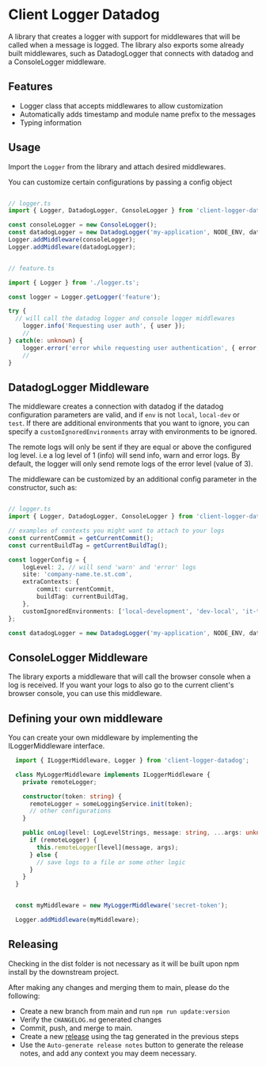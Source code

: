 # Client Logger Datadog

A library that creates a logger with support for middlewares that will be
called when a message is logged.
The library also exports some already built middlewares, such as
DatadogLogger that connects with datadog and a ConsoleLogger middleware.

## Features

* Logger class that accepts middlewares to allow customization
* Automatically adds timestamp and module name prefix to the messages
* Typing information

## Usage

Import the `Logger` from the library and attach desired middlewares.

You can customize certain configurations by passing a config object

```TypeScript

// logger.ts
import { Logger, DatadogLogger, ConsoleLogger } from 'client-logger-datadog';

const consoleLogger = new ConsoleLogger();
const datadogLogger = new DatadogLogger('my-application', NODE_ENV, datadogKey);
Logger.addMiddleware(consoleLogger);
Logger.addMiddleware(datadogLogger);


// feature.ts

import { Logger } from './logger.ts';

const logger = Logger.getLogger('feature');

try {
  // will call the datadog logger and console logger middlewares
    logger.info('Requesting user auth', { user });
    //
} catch(e: unknown) {
    logger.error('error while requesting user authentication', { error, user });
    //
}

```

## DatadogLogger Middleware

The middleware creates a connection with datadog if the datadog configuration
parameters are valid, and if `env` is not `local`, `local-dev` or `test`.
If there are additional environments that you want to ignore, you can specify
a `customIgnoredEnvironments` array with environments to be ignored.

The remote logs will only be sent if they are equal or above the configured
log level. i.e a log level of 1 (info) will send info, warn and error logs.
By default, the logger will only send remote logs of
the error level (value of 3).

The middleware can be customized by an additional config parameter
in the constructor, such as:

```TypeScript

// logger.ts
import { Logger, DatadogLogger, ConsoleLogger } from 'client-logger-datadog';

// examples of contexts you might want to attach to your logs
const currentCommit = getCurrentCommit();
const currentBuildTag = getCurrentBuildTag();

const loggerConfig = {
    logLevel: 2, // will send 'warn' and 'error' logs 
    site: 'company-name.te.st.com',
    extraContexts: {
        commit: currentCommit,
        buildTag: currentBuildTag,
    },
    customIgnoredEnvironments: ['local-development', 'dev-local', 'it-test'],
};

const datadogLogger = new DatadogLogger('my-application', NODE_ENV, datadogKey, loggerConfig);
```

## ConsoleLogger Middleware

The library exports a middleware that will call the browser console
when a log is received. If you want your logs to also
go to the current client's browser console,
you can use this middleware.

## Defining your own middleware

You can create your own middleware by implementing the ILoggerMiddleware interface.

```TypeScript
  import { ILoggerMiddleware, Logger } from 'client-logger-datadog';

  class MyLoggerMiddleware implements ILoggerMiddleware {
    private remoteLogger;

    constructor(token: string) {
      remoteLogger = someLoggingService.init(token);
      // other configurations
    }

    public onLog(level: LogLevelStrings, message: string, ...args: unknown[]): void {
      if (remoteLogger) {
        this.remoteLogger[level](message, args);
      } else {
        // save logs to a file or some other logic
      }
    }
  }


  const myMiddleware = new MyLoggerMiddleware('secret-token');

  Logger.addMiddleware(myMiddleware);
```

## Releasing

Checking in the dist folder is not necessary as it will be built upon
npm install by the downstream project.

After making any changes and merging them to main, please do the following:

* Create a new branch from main and run `npm run update:version`
* Verify the `CHANGELOG.md` generated changes
* Commit, push, and merge to main.
* Create a new
  [release](https://github.com/nrccua/apollo-rest-utils/releases/new) using
  the tag generated in the previous steps
* Use the `Auto-generate release notes` button to generate the release notes,
  and add any context you may deem necessary.
